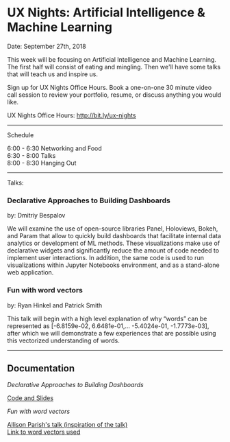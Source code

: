 # UX Nights: Artificial Intelligence & Machine Learning

Date: September 27th, 2018


This week will be focusing on Artificial Intelligence and Machine Learning. The first half will consist of eating and mingling. Then we'll have some talks that will teach us and inspire us.

Sign up for UX Nights Office Hours. Book a one-on-one 30 minute video call session to review your portfolio, resume, or discuss anything you would like.

UX Nights Office Hours: http://bit.ly/ux-nights

- - -

Schedule

6:00 - 6:30 Networking and Food  
6:30 - 8:00 Talks  
8:00 - 8:30 Hanging Out  

- - -

Talks:

### Declarative Approaches to Building Dashboards
by: Dmitriy Bespalov

We will examine the use of open-source libraries Panel, Holoviews, Bokeh, and Param that allow to quickly build dashboards that facilitate internal data analytics or development of ML methods. These visualizations make use of declarative widgets and significantly reduce the amount of code needed to implement user interactions. In addition, the same code is used to run visualizations within Jupyter Notebooks environment, and as a stand-alone web application.

### Fun with word vectors
by: Ryan Hinkel and Patrick Smith

This talk will begin with a high level explanation of why “words” can be represented as [-6.8159e-02, 6.6481e-01,... -5.4024e-01, -1.7773e-03], after which we will demonstrate a few experiences that are possible using this vectorized understanding of words.

- - -

## Documentation

*Declarative Approaches to Building Dashboards* 

[Code and Slides](https://github.com/dbespalov/dashboards)


*Fun with word vectors*

[Allison Parish's talk (inspiration of the talk)](https://www.youtube.com/watch?v=L3D0JEA1Jdc)  
[Link to word vectors used](https://nlp.stanford.edu/projects/glove/)
